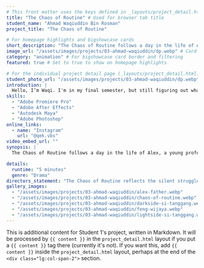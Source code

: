 ```yaml
---
# This front matter uses the keys defined in _layouts/project_detail.html
title: "The Chaos of Routine" # Used for browser tab title
student_name: "Ahmad Waqiuddin Bin Rosman"
project_title: "The Chaos of Routine"

# For homepage highlights and bigshowcase cards
short_description: "The Chaos of Routine follows a day in the life of Alex, a young professional burdened by the demands of caregiving and the pressures of a fast-paced career."
image_url: "/assets/images/projects/03-ahmad-waqiuddin/dp.webp" # Card image
category: "animation" # For bigshowcase card border and filtering
featured: true # Set to true to show on homepage highlights

# For the individual project detail page (_layouts/project_detail.html)
student_photo_url: "/assets/images/projects/03-ahmad-waqiuddin/dp.webp"
introduction: |
  Hello, I’m Waqi. I'm in my final semester, but still figuring out what I truly want to do. I regret not giving my best to a course I wasn’t passionate about, but life is long. I still hope to find something I love and pursue it with passion.
skills:
  - "Adobe Premiere Pro"
  - "Adobe After Effects"
  - "Autodesk Maya"
  - "Adobe Photoshop"
online_links:
  - name: "Instagram"
    url: "@qek.vbs"
video_embed_url: ""
synopsis: |
  The Chaos of Routine follows a day in the life of Alex, a young professional burdened by the demands of caregiving and the pressures of a fast-paced career. Set in a cramped, cluttered apartment, the film captures the frantic rhythm of his morning as He scrambles to meet work obligations while caring for his aging father. Alex navigates the delicate balance between responsibility and personal sacrifice. As the chaos unfolds, quiet moments reveal the weight of grief, memory, and unspoken emotion lingering in the household. Through subtle visual cues and emotional tension, the film explores the strain of routine and the quiet resilience of those who endure it.

details:
  runtime: "5 minutes"
  genre: "Drama"
directors_statement: "The Chaos of Routine reflects the silent struggles many face when caught between responsibility and self-discovery. As a final-year student still unsure of my true path, I relate to Alex’s daily chaos and emotional weight. Like him, I’ve experienced the pressure of living a life that doesn’t feel fully mine. This film is a personal expression of that inner conflict—the quiet resilience behind routines and the search for meaning in the midst of it all. Through this project, I hope to connect with others who feel the same and remind them it’s okay to still be searching."
gallery_images:
  - "/assets/images/projects/03-ahmad-waqiuddin/alex-father.webp"
  - "/assets/images/projects/03-ahmad-waqiuddin/chaos-of-routine.webp"
  - "/assets/images/projects/03-ahmad-waqiuddin/darkside-si-tanggang.webp"
  - "/assets/images/projects/03-ahmad-waqiuddin/feng-wijaya.webp"
  - "/assets/images/projects/03-ahmad-waqiuddin/lightside-si-tanggang.webp"
---
```

<!-- You can add more content here in Markdown if needed, it will appear after the gallery -->
This is additional content for Student 1's project, written in Markdown.
It will be processed by `{{ content }}` in the `project_detail.html` layout if you put a `{{ content }}` tag there (currently it's not).
If you want this, add `{{ content }}` inside the `project_detail.html` layout, perhaps at the end of the `<div class="lg:col-span-2">` section.